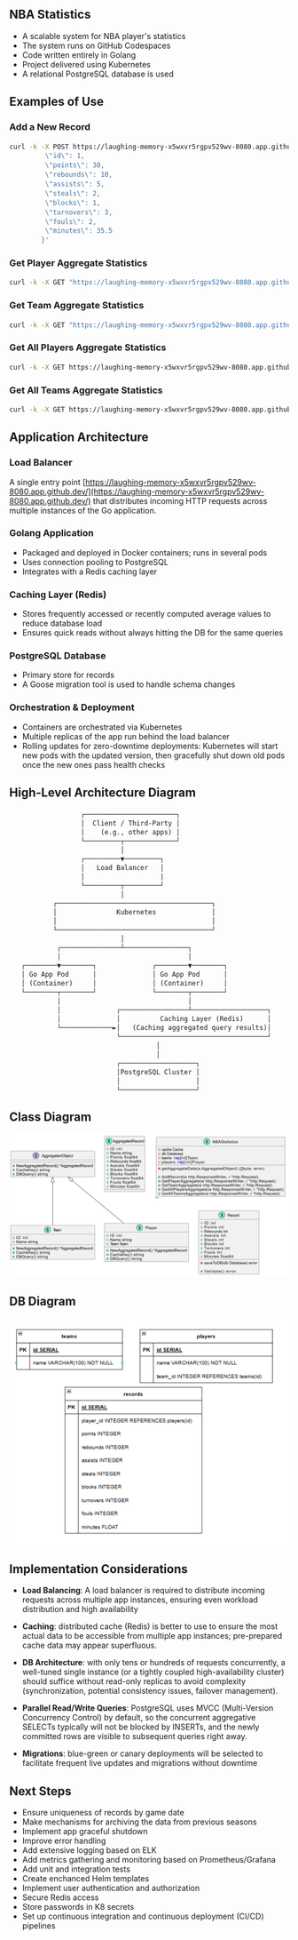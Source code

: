 ## NBA Statistics
- A scalable system for NBA player's statistics
- The system runs on GitHub Codespaces
- Code written entirely in Golang
- Project delivered using Kubernetes
- A relational PostgreSQL database is used

## Examples of Use

### Add a New Record
```sh
curl -k -X POST https://laughing-memory-x5wxvr5rgpv529wv-8080.app.github.dev/record -H "Content-Type: application/json" -d '{
         \"id\": 1,
         \"points\": 30,
         \"rebounds\": 10,
         \"assists\": 5,
         \"steals\": 2,
         \"blocks\": 1,
         \"turnovers\": 3,
         \"fouls\": 2,
         \"minutes\": 35.5
        }'
```

### Get Player Aggregate Statistics
```sh
curl -k -X GET "https://laughing-memory-x5wxvr5rgpv529wv-8080.app.github.dev/aggregate/player?playerId=1"
```

### Get Team Aggregate Statistics
```sh
curl -k -X GET "https://laughing-memory-x5wxvr5rgpv529wv-8080.app.github.dev/aggregate/team?teamId=1"
```

### Get All Players Aggregate Statistics
```sh
curl -k -X GET https://laughing-memory-x5wxvr5rgpv529wv-8080.app.github.dev/aggregate/players
```

### Get All Teams Aggregate Statistics
```sh
curl -k -X GET https://laughing-memory-x5wxvr5rgpv529wv-8080.app.github.dev/aggregate/teams
```

## Application Architecture

### Load Balancer
A single entry point [https://laughing-memory-x5wxvr5rgpv529wv-8080.app.github.dev/](https://laughing-memory-x5wxvr5rgpv529wv-8080.app.github.dev/) that distributes incoming HTTP requests across multiple instances of the Go application.

### Golang Application
- Packaged and deployed in Docker containers; runs in several pods
- Uses connection pooling to PostgreSQL
- Integrates with a Redis caching layer

### Caching Layer (Redis)
- Stores frequently accessed or recently computed average values to reduce database load
- Ensures quick reads without always hitting the DB for the same queries

### PostgreSQL Database
- Primary store for records
- A Goose migration tool is used to handle schema changes

### Orchestration & Deployment
- Containers are orchestrated via Kubernetes
- Multiple replicas of the app run behind the load balancer
- Rolling updates for zero-downtime deployments: Kubernetes will start new pods with the updated version, then gracefully shut down old pods once the new ones pass health checks

## High-Level Architecture Diagram
                      ┌───────────────────────┐
                      │  Client / Third-Party │
                      │    (e.g., other apps) │
                      └─────────┬─────────────┘
                                │
                      ┌─────────▼─────────┐
                      │   Load Balancer   │
                      │                   |
                      └─────────┬─────────┘
                                │
               ┌───────────────────────────────────────┐
               │               Kubernetes              │
               │                                       │
               └───────────────────────────────────────┘
                                │
                ┌───────────────┴────────────────┐
                │                                │
       ┌────────▼────────┐              ┌────────▼────────┐
       │ Go App Pod      │              │ Go App Pod      │
       │ (Container)     │              │ (Container)     │
       └────────┬────────┘              └────────┬────────┘
                │                                │
                │              ┌─────────────────┴───────────────────┐
                │              │          Caching Layer (Redis)      │
                └─────────────►│   (Caching aggregated query results)│
                               └─────────────────────────────────────┘
                                         │
                                         │
                               ┌───────────────────┐
                               │PostgreSQL Cluster │
                               │                   │
                               └───────────────────┘


## Class Diagram
![Class Diagram](diagrams/class_diagram.png)

## DB Diagram
![DB Diagram](diagrams/db_diagram.png)

## Implementation Considerations
- **Load Balancing**: A load balancer is required to distribute incoming requests across multiple app instances, ensuring even workload distribution and high availability

- **Caching**: distributed cache (Redis) is better to use to ensure the most actual data to be accessible from multiple app instances; pre-prepared cache data may appear superfluous. 

- **DB Architecture**: with only tens or hundreds of requests concurrently, a well-tuned single instance (or a tightly coupled high-availability cluster) should suffice without read-only replicas to avoid complexity (synchronization, potential consistency issues, failover management).

- **Parallel Read/Write Queries**: PostgreSQL uses MVCC (Multi-Version Concurrency Control) by default, so the concurrent aggregative SELECTs typically will not be blocked by INSERTs, and the newly committed rows are visible to subsequent queries right away.

- **Migrations**: blue-green or canary deployments will be selected to facilitate frequent live updates and migrations without downtime

## Next Steps
- Ensure uniqueness of records by game date
- Make mechanisms for archiving the data from previous seasons
- Implement app graceful shutdown
- Improve error handling
- Add extensive logging based on ELK
- Add metrics gathering and monitoring based on Prometheus/Grafana
- Add unit and integration tests
- Create enchanced Helm templates
- Implement user authentication and authorization
- Secure Redis access
- Store passwords in K8 secrets
- Set up continuous integration and continuous deployment (CI/CD) pipelines

